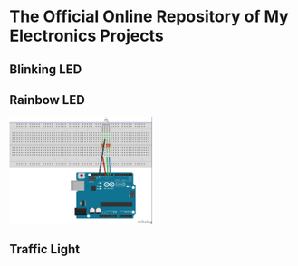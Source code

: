 # The Official Online Repository of My Electronics Projects

## Blinking LED

## Rainbow LED

<img src="images/ArduinoWithRGBLED_bb.jpg" width="50%">

## Traffic Light

